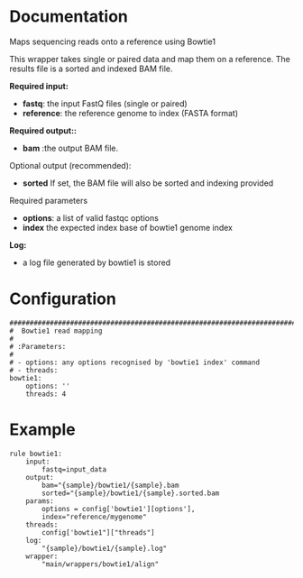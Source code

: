 # Documentation

Maps sequencing reads onto a reference using Bowtie1

This wrapper takes single or paired data and map them on a reference. 
The results file is a sorted and indexed BAM file.

**Required input:**

- **fastq**: the input FastQ files (single or paired)
- **reference**: the reference genome to index (FASTA format)

**Required output::**

- **bam** :the output BAM file. 

Optional output (recommended):

- **sorted** If set, the BAM file will also be sorted and indexing provided
 
Required parameters

- **options**: a list of valid fastqc options
- **index** the expected index base of bowtie1 genome index

**Log:**

- a log file generated by bowtie1 is stored

# Configuration

    #############################################################################
    #  Bowtie1 read mapping
    #
    # :Parameters:
    #
    # - options: any options recognised by 'bowtie1 index' command
    # - threads: 
    bowtie1:
        options: ''
        threads: 4


# Example

    rule bowtie1:
        input:
            fastq=input_data
        output:
            bam="{sample}/bowtie1/{sample}.bam
            sorted="{sample}/bowtie1/{sample}.sorted.bam
        params:
            options = config['bowtie1'][options'],         
            index="reference/mygenome"
        threads:
            config['bowtie1"]["threads"]            
        log:
            "{sample}/bowtie1/{sample}.log"
        wrapper:
            "main/wrappers/bowtie1/align"

